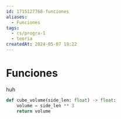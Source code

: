 ```yaml
---
id: 1715127768-funciones
aliases:
  - Funciones
tags:
  - cs/progra-1
  - teoria
createdAt: 2024-05-07 19:22
---
```


# Funciones

huh

```python
def cube_volume(side_len: float) -> float:
    volume = side_len ** 3
    return volume
```

